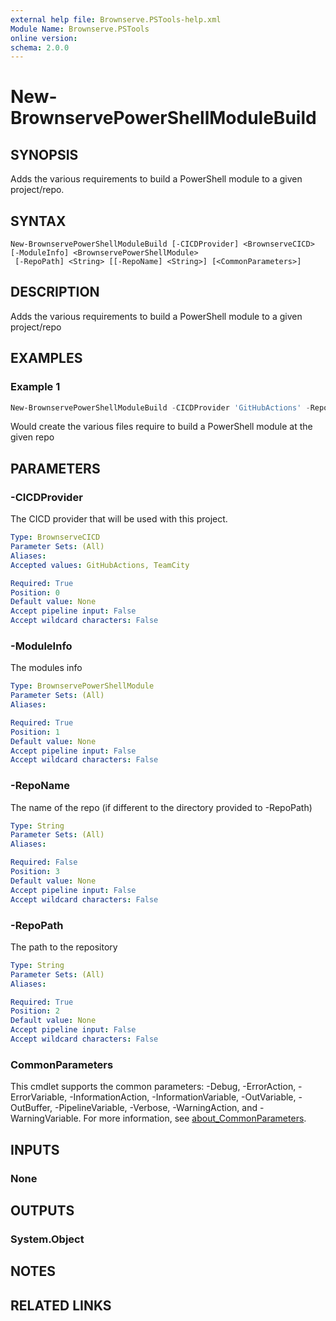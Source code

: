 ```yaml
---
external help file: Brownserve.PSTools-help.xml
Module Name: Brownserve.PSTools
online version:
schema: 2.0.0
---
```


# New-BrownservePowerShellModuleBuild

## SYNOPSIS

Adds the various requirements to build a PowerShell module to a given project/repo.

## SYNTAX

```text
New-BrownservePowerShellModuleBuild [-CICDProvider] <BrownserveCICD> [-ModuleInfo] <BrownservePowerShellModule>
 [-RepoPath] <String> [[-RepoName] <String>] [<CommonParameters>]
```

## DESCRIPTION

Adds the various requirements to build a PowerShell module to a given project/repo

## EXAMPLES

### Example 1

```powershell
New-BrownservePowerShellModuleBuild -CICDProvider 'GitHubActions' -RepoPath 'C:\myPowerShellModule' -ModuleInfo 'C:\myPowerShellModule\ModuleInfo.json'
```

Would create the various files require to build a PowerShell module at the given repo

## PARAMETERS

### -CICDProvider

The CICD provider that will be used with this project.

```yaml
Type: BrownserveCICD
Parameter Sets: (All)
Aliases:
Accepted values: GitHubActions, TeamCity

Required: True
Position: 0
Default value: None
Accept pipeline input: False
Accept wildcard characters: False
```

### -ModuleInfo

The modules info

```yaml
Type: BrownservePowerShellModule
Parameter Sets: (All)
Aliases:

Required: True
Position: 1
Default value: None
Accept pipeline input: False
Accept wildcard characters: False
```

### -RepoName

The name of the repo (if different to the directory provided to -RepoPath)

```yaml
Type: String
Parameter Sets: (All)
Aliases:

Required: False
Position: 3
Default value: None
Accept pipeline input: False
Accept wildcard characters: False
```

### -RepoPath

The path to the repository

```yaml
Type: String
Parameter Sets: (All)
Aliases:

Required: True
Position: 2
Default value: None
Accept pipeline input: False
Accept wildcard characters: False
```

### CommonParameters

This cmdlet supports the common parameters: -Debug, -ErrorAction, -ErrorVariable, -InformationAction, -InformationVariable, -OutVariable, -OutBuffer, -PipelineVariable, -Verbose, -WarningAction, and -WarningVariable. For more information, see [about_CommonParameters](http://go.microsoft.com/fwlink/?LinkID=113216).

## INPUTS

### None

## OUTPUTS

### System.Object

## NOTES

## RELATED LINKS
